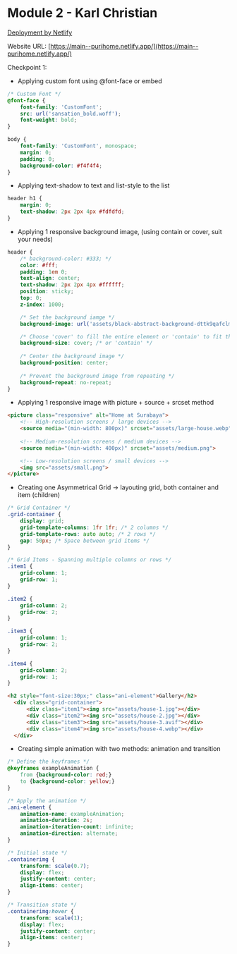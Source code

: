 # Module 2 - Karl Christian

[Deployment by Netlify](https://app.netlify.com/sites/purihome/deploys?filter=main)

Website URL: [https://main--purihome.netlify.app/](https://main--purihome.netlify.app/)

Checkpoint 1:

- Applying custom font using @font-face or embed

```css
/* Custom Font */
@font-face {
    font-family: 'CustomFont';
    src: url('sansation_bold.woff');
    font-weight: bold;
}

body {
    font-family: 'CustomFont', monospace;
    margin: 0;
    padding: 0;
    background-color: #f4f4f4;
}
```

- Applying text-shadow to text and list-style to the list

```css
header h1 {
    margin: 0;
    text-shadow: 2px 2px 4px #fdfdfd;
}
```

- Applying 1 responsive background image, (using contain or cover, suit your needs)

```css
header {
    /* background-color: #333; */
    color: #fff;
    padding: 1em 0;
    text-align: center;
    text-shadow: 2px 2px 4px #ffffff;
    position: sticky;
    top: 0;
    z-index: 1000;

    /* Set the background iamge */
    background-image: url('assets/black-abstract-background-dttk9qafclm4rh3l.png');

    /* Choose 'cover' to fill the entire element or 'contain' to fit the whole image */
    background-size: cover; /* or 'contain' */
    
    /* Center the background image */
    background-position: center;
    
    /* Prevent the background image from repeating */
    background-repeat: no-repeat;
}
```

- Applying 1 responsive image with picture + source + srcset method

```html
<picture class="responsive" alt="Home at Surabaya">
    <!-- High-resolution screens / large devices -->
    <source media="(min-width: 800px)" srcset="assets/large-house.webp">
    
    <!-- Medium-resolution screens / medium devices -->
    <source media="(min-width: 400px)" srcset="assets/medium.png">

    <!-- Low-resolution screens / small devices -->
    <img src="assets/small.png">
</picture>
```

- Creating one Asymmetrical Grid → layouting grid, both container and item (children)

```css
/* Grid Container */
.grid-container {
    display: grid;
    grid-template-columns: 1fr 1fr; /* 2 columns */
    grid-template-rows: auto auto; /* 2 rows */
    gap: 50px; /* Space between grid items */
}

/* Grid Items - Spanning multiple columns or rows */
.item1 {
    grid-column: 1;
    grid-row: 1;
}

.item2 {
    grid-column: 2;
    grid-row: 2;
}

.item3 {
    grid-column: 1;
    grid-row: 2;
}

.item4 {
    grid-column: 2;
    grid-row: 1;
}
```

```html
<h2 style="font-size:30px;" class="ani-element">Gallery</h2>
  <div class="grid-container">
      <div class="item1"><img src="assets/house-1.jpg"></div>
      <div class="item2"><img src="assets/house-2.jpg"></div>
      <div class="item3"><img src="assets/house-3.avif"></div>
      <div class="item4"><img src="assets/house-4.webp"></div>
  </div>
```

- Creating simple animation with two methods: animation and transition

```css
/* Define the keyframes */
@keyframes exampleAnimation {
    from {background-color: red;}
    to {background-color: yellow;}
}

/* Apply the animation */
.ani-element {
    animation-name: exampleAnimation;
    animation-duration: 2s;
    animation-iteration-count: infinite;
    animation-direction: alternate;
}

/* Initial state */
.containerimg {
    transform: scale(0.7);
    display: flex;
    justify-content: center;
    align-items: center;
}

/* Transition state */
.containerimg:hover {
    transform: scale(1);
    display: flex;
    justify-content: center;
    align-items: center;
}
```
